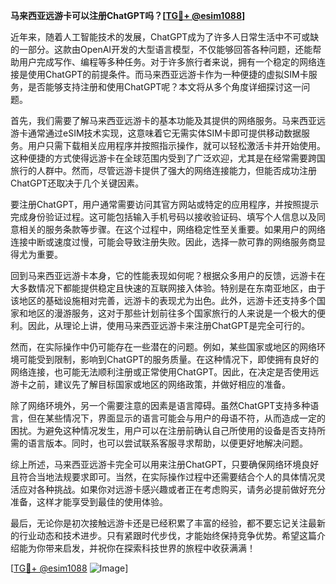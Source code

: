 **马来西亚远游卡可以注册ChatGPT吗？[[TG💪+ @esim1088](https://t.me/s/esim1088)]**

近年来，随着人工智能技术的发展，ChatGPT成为了许多人日常生活中不可或缺的一部分。这款由OpenAI开发的大型语言模型，不仅能够回答各种问题，还能帮助用户完成写作、编程等多种任务。对于许多旅行者来说，拥有一个稳定的网络连接是使用ChatGPT的前提条件。而马来西亚远游卡作为一种便捷的虚拟SIM卡服务，是否能够支持注册和使用ChatGPT呢？本文将从多个角度详细探讨这一问题。

首先，我们需要了解马来西亚远游卡的基本功能及其提供的网络服务。马来西亚远游卡通常通过eSIM技术实现，这意味着它无需实体SIM卡即可提供移动数据服务。用户只需下载相关应用程序并按照指示操作，就可以轻松激活卡并开始使用。这种便捷的方式使得远游卡在全球范围内受到了广泛欢迎，尤其是在经常需要跨国旅行的人群中。然而，尽管远游卡提供了强大的网络连接能力，但能否成功注册ChatGPT还取决于几个关键因素。

要注册ChatGPT，用户通常需要访问其官方网站或特定的应用程序，并按照提示完成身份验证过程。这可能包括输入手机号码以接收验证码、填写个人信息以及同意相关的服务条款等步骤。在这个过程中，网络稳定性至关重要。如果用户的网络连接中断或速度过慢，可能会导致注册失败。因此，选择一款可靠的网络服务商显得尤为重要。

回到马来西亚远游卡本身，它的性能表现如何呢？根据众多用户的反馈，远游卡在大多数情况下都能提供稳定且快速的互联网接入体验。特别是在东南亚地区，由于该地区的基础设施相对完善，远游卡的表现尤为出色。此外，远游卡还支持多个国家和地区的漫游服务，这对于那些计划前往多个国家旅行的人来说是一个极大的便利。因此，从理论上讲，使用马来西亚远游卡来注册ChatGPT是完全可行的。

然而，在实际操作中仍可能存在一些潜在的问题。例如，某些国家或地区的网络环境可能受到限制，影响到ChatGPT的服务质量。在这种情况下，即使拥有良好的网络连接，也可能无法顺利注册或正常使用ChatGPT。因此，在决定是否使用远游卡之前，建议先了解目标国家或地区的网络政策，并做好相应的准备。

除了网络环境外，另一个需要注意的因素是语言障碍。虽然ChatGPT支持多种语言，但在某些情况下，界面显示的语言可能会与用户的母语不符，从而造成一定的困扰。为避免这种情况发生，用户可以在注册前确认自己所使用的设备是否支持所需的语言版本。同时，也可以尝试联系客服寻求帮助，以便更好地解决问题。

综上所述，马来西亚远游卡完全可以用来注册ChatGPT，只要确保网络环境良好且符合当地法规要求即可。当然，在实际操作过程中还需要结合个人的具体情况灵活应对各种挑战。如果你对远游卡感兴趣或者正在考虑购买，请务必提前做好充分准备，这样才能享受到最佳的使用体验。

最后，无论你是初次接触远游卡还是已经积累了丰富的经验，都不要忘记关注最新的行业动态和技术进步。只有紧跟时代步伐，才能始终保持竞争优势。希望这篇介绍能为你带来启发，并祝你在探索科技世界的旅程中收获满满！

[[TG💪+ @esim1088](https://t.me/s/esim1088) ![Image](https://i.postimg.cc/4NQfJmqS/Snipaste-2025-05-13-00-14-12.png)]